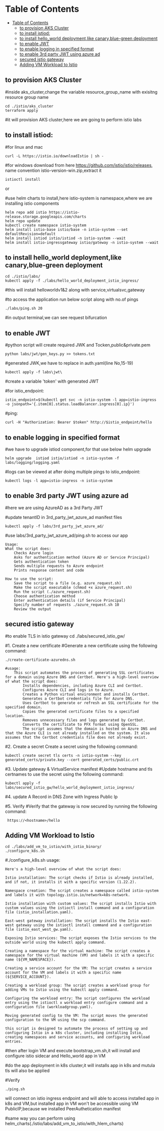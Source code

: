# Table of Contents
- [Table of Contents](#table-of-contents)
  - [to provision AKS Cluster](#to-provision-aks-cluster)
  - [to install istiod:](#to-install-istiod)
  - [to install hello\_world deployment,like canary,blue-green deployment](#to-install-hello_world-deploymentlike-canaryblue-green-deployment)
  - [to enable JWT](#to-enable-jwt)
  - [to enable logging in specified format](#to-enable-logging-in-specified-format)
  - [to enable 3rd party JWT using azure ad](#to-enable-3rd-party-jwt-using-azure-ad)
  - [secured istio gateway](#secured-istio-gateway)
  - [Adding VM Workload to Istio](#adding-vm-workload-to-istio)


## to provision AKS Cluster

#inside aks_cluster,change the variable resource_group_name with exisitng resource group name

    cd ./istio/aks_cluster
    terraform apply

#it will provision AKS cluster,here we are going to perform istio labs


## to install istiod:
#for linux and mac
       
    curl -L https://istio.io/downloadIstio | sh -

#for windows download from here https://github.com/istio/istio/releases, name convention istio-version-win.zip,extract it
  
    istioctl install

or

#use helm charts to install,here istio-system is namespace,where we are installing istio components

    helm repo add istio https://istio-release.storage.googleapis.com/charts
    helm repo update
    kubectl create namespace istio-system
    helm install istio-base istio/base -n istio-system --set defaultRevision=default
    helm install istiod istio/istiod -n istio-system --wait
    helm install istio-ingressgateway istio/gateway -n istio-system --wait

## to install hello_world deployment,like canary,blue-green deployment
    
    cd ./istio/labs/
    kubectl apply -f ./labs/hello_world_deployment_istio_ingress/

#this will install helloworldv1&2 along with service,virtualsvc,gateway

#to access the application run below script along with no.of pings

    ./labs/ping.sh 20

#in output terminal,we can see request bifurcation

## to enable JWT

#python script will create required JWK and Tocken,public&private.pem

    python labs/jwt/gen_keys.py >> tokens.txt

#generated JWK,we have to replace in auth.yaml(line No,15-19)

    kubectl apply -f labs\jwt\

#create a variable 'token' with generated JWT

#for istio_endpoint:

    istio_endpoint=$(kubectl get svc -n istio-system -l app=istio-ingress -o jsonpath='{.item[0].status.loadBalancer.ingress[0].ip}')

#ping: 

    curl -H "Authorization: Bearer $token" http://$istio_endpoint/hello

## to enable logging in specified format

#we have to upgrade istiod component,for that use below helm upgrade

    helm upgrade  istiod istio/istiod -n istio-system -f labs/logging/logging.yaml

#logs can be viewed at after doing multiple pings to istio_endpoint: 

    kubectl logs -l app=istio-ingress -n istio-system


##   to enable 3rd party JWT using azure ad
#here we are using AzureAD as a 3rd Party JWT

#update tenantID in 3rd_party_jwt_azure_ad manifest files

    kubectl apply -f labs/3rd_party_jwt_azure_ad/

#use labs/3rd_party_jwt_azure_ad/ping.sh to access our app
    
    Usage:
    What the script does:
        Checks Azure login
        Asks for authentication method (Azure AD or Service Principal)
        Gets authentication token
        Sends multiple requests to Azure endpoint
        Prints response content and code
        
    How to use the script:
        Save the script to a file (e.g. azure_request.sh)
        Make the script executable (chmod +x azure_request.sh)
        Run the script (./azure_request.sh)
        Choose authentication method
        Enter authentication details (if Service Principal)
        Specify number of requests ./azure_request.sh 10
        Review the output

##   secured istio gateway
#to enable TLS in istio gateway
    cd ./labs/secured_istio_gw/

#1. Create a new certificate
#Generate a new certificate using the following command:

    ./create-certificate-azuredns.sh

    #usage:
        This script automates the process of generating SSL certificates for a domain using Azure DNS and Certbot. Here's a high-level overview of what the script does:
            Installs dependencies, including Azure CLI and Certbot.
            Configures Azure CLI and logs in to Azure.
            Creates a Python virtual environment and installs Certbot.
            Generates a Certbot credentials file for Azure DNS.
            Uses Certbot to generate or refresh an SSL certificate for the specified domain.
            Copies the generated certificate files to a specified location.
            Removes unnecessary files and logs generated by Certbot.
            Converts the certificate to PFX format using OpenSSL.
            The script assumes that the domain is hosted on Azure DNS and that the Azure CLI is not already installed on the system. It also assumes that the Certbot credentials file does not already exist. 

#2. Create a secret
Create a secret using the following command:
    
    kubectl create secret tls certs -n istio-system --key generated_certs/private.key --cert generated_certs/public.crt

#3. Update gateway & VirtualService manifest
#Update hostname and tls certnames to use the secret using the following command:
    
    kubectl apply -f labs/secured_istio_gw/hello_world_deployment_istio_ingress/

#4. update A Record in DNS Zone with Ingress Public Ip

#5. Verify
#Verify that the gateway is now secured by running the following command:
    
     https://<hostname>/hello

##   Adding VM Workload to Istio

    cd ./labs/add_vm_to_istio/with_istio_binary/
    ./configure_k8s.sh

#./configure_k8s.sh usage:

    Here's a high-level overview of what the script does:

    Istio installation: The script checks if Istio is already installed, and if not, it installs it with a specific version (1.22.2).

    Namespace creation: The script creates a namespace called istio-system and labels it with topology.istio.io/network=k8s-network.

    Istio installation with custom values: The script installs Istio with custom values using the istioctl install command and a configuration file (istio_installation.yaml).

    East-west gateway installation: The script installs the Istio east-west gateway using the istioctl install command and a configuration file (istio_east_west_gw.yaml).

    Exposing Istio services: The script exposes the Istio services to the outside world using the kubectl apply command.

    Creating a namespace for the virtual machine: The script creates a namespace for the virtual machine (VM) and labels it with a specific name (${VM_NAMESPACE}).

    Creating a service account for the VM: The script creates a service account for the VM and labels it with a specific name (${SERVICE_ACCOUNT}).

    Creating a workload group: The script creates a workload group for adding VMs to Istio using the kubectl apply command.

    Configuring the workload entry: The script configures the workload entry using the istioctl x workload entry configure command and a configuration file (workloadgroup.yaml).

    Moving generated config to the VM: The script moves the generated configuration to the VM using the scp command.

    this script is designed to automate the process of setting up and configuring Istio in a k8s cluster, including installing Istio, creating namespaces and service accounts, and configuring workload entries.

#then after login VM and execute bootstrap_vm.sh,it will install and configure istio sidecar and Hello_world app in VM

#do the app deployment in k8s cluster,it will installs app in k8s and mutula tls will also be applied

#Verify

    ./ping.sh

will connect on istio ingress endpoint and will able to access installed app in k8s and VM,but installed app in VM won't be accessible using VM PublicIP,because we installed PeerAuthetication manifest

#same way you can perform using helm_charts(./istio/labs/add_vm_to_istio/with_hlem_charts)
